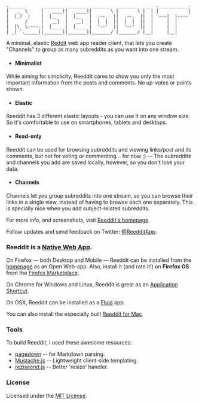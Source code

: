 ```
.______       _______  _______  _______   _______   __  .___________.
|   _  \     |   ____||   ____||       \ |       \ |  | |           |
|  |_)  |    |  |__   |  |__   |  .--.  ||  .--.  ||  | `---|  |----`
|      /     |   __|  |   __|  |  |  |  ||  |  |  ||  |     |  |
|  |\  \----.|  |____ |  |____ |  '--'  ||  '--'  ||  |     |  |
| _| `._____||_______||_______||_______/ |_______/ |__|     |__|  
```

A minimal, elastic [Reddit](http://reddit.com/) web app reader client, that lets you create "Channels" to group as many subreddits as you want into one stream.

* #### Minimalist
While aiming for simplicity, Reeddit cares to show you only the most important information from the posts and comments. No up-votes or points shown.

* #### Elastic
Reeddit has 3 different elastic layouts - you can use it on any window size. So it's comfortable to use on smartphones, tablets and desktops.

* #### Read-only
Reeddit can be used for browsing subreddits and viewing links/post and its comments, but not for voting or commenting... for now ;) -- The subreddits and channels you add are saved locally, however, so you don't lose your data.

* #### Channels
Channels let you group subreddits into one stream, so you can browse their links in a single view, instead of having to browse each one separately. This is specially nice when you add subject-related subreddits.

For more info, and screenshots, visit [Reeddit's homepage](http://reedditapp.com/about/).

Follow updates and send feedback on Twitter: [@ReedditApp](https://twitter.com/reedditapp).

### Reeddit is a [Native Web App](https://blog.andyet.com/2015/01/22/native-web-apps).

On Firefox — both Desktop and Mobile — Reeddit can be installed from the [homepage](http://reedditapp.com) as an Open Web-app. Also, install it (and rate it!) on **Firefox OS** from the [Firefox Marketplace](https://marketplace.firefox.com/app/reeddit).

On Chrome for Windows and Linux, Reeddit is great as an [Application Shortcut](http://support.google.com/chrome/bin/answer.py?hl=en-GB&answer=95710).

On OSX, Reeddit can be installed as a [Fluid](http://fluidapp.com/) app.

You can also install the especially built [Reeddit for Mac](http://mac.reedditapp.com).

### Tools

To build Reeddit, I used these awesome resources:

*	[pagedown](http://code.google.com/p/pagedown/) -- for Markdown parsing.
*	[Mustache.js](https://github.com/janl/mustache.js/) -- Lightweight client-side templating.
*	[reziseend.js](https://github.com/porada/resizeend) -- Better 'resize' handler.

### License

Licensed under the [MIT License](http://berbaquero.mit-license.org/).
